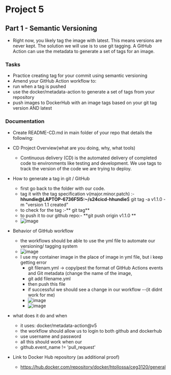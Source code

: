 # Project 5
## Part 1 - Semantic Versioning
- Right now, you likely tag the image with latest. This means versions are never kept. The solution we will use is to use git tagging. A GitHub Action can use the metadata to generate a set of tags for an image.

### Tasks
- Practice creating tag for your commit using semantic versioning
- Amend your GitHub Action workflow to:
- run when a tag is pushed
- use the docker/metadata-action to generate a set of tags from your repository
- push images to DockerHub with an image tags based on your git tag version AND latest
### Documentation
- Create README-CD.md in main folder of your repo that details the following:

- CD Project Overview(what are you doing, why, what tools)
  - Continuous delivery (CD) is the automated delivery of completed code to environments like testing and development. We use tags to track the version of the code we are trying to deploy.
- How to generate a tag in git / GitHub
  - first go back to the folder with our code.
  - tag it with the tag specification v(major.minor.patch) :-**hhundie@LAPTOP-6736F5I5:~/s24cicd-hhundie**$ git tag -a v1.1.0 -m "version 1.1 created"
  - to check for the tag :-** git tag**
  - to push it to our github repo:- **git push origin v1.1.0 **
  - ![image](https://github.com/WSU-kduncan/s24cicd-hhundie/assets/118832089/f3c8d797-d971-4065-ad4c-90b501f0bba8)

- Behavior of GitHub workflow
  - the workflows should be able to use the yml file to automate our versioning/ tagging system
  - ![image](https://github.com/WSU-kduncan/s24cicd-hhundie/assets/118832089/26e0cbec-23d6-4d77-8d63-0da758dbc12c)
  - I use my container image in the place of image in yml file, but i keep getting error
    - git filenam.yml -> copy/pest the format of GitHub Actions events and Git metadata (change the name of the image,
    - git add filename.yml
    - then push this file
    - if successful we should see a change in our workflow --(it didnt work for me)
    - ![image](https://github.com/WSU-kduncan/s24cicd-hhundie/assets/118832089/913ed1eb-a2c5-4813-b8a9-ae24a306de83)
    - ![image](https://github.com/WSU-kduncan/s24cicd-hhundie/assets/118832089/237bca3a-7af2-4f4b-ad1f-253f6883c081)



- what does it do and when
  - it  uses: docker/metadata-action@v5 
  - the workflow should allow us to login to both github and dockerhub
  - use username and password
  - all this should work when our
  - github.event_name != 'pull_request'
- Link to Docker Hub repository (as additional proof)
    - https://hub.docker.com/repository/docker/htollossa/ceg3120/general

